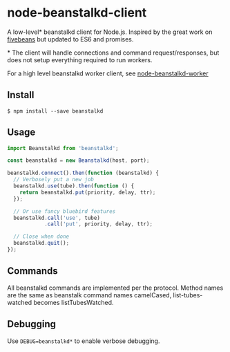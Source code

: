 # node-beanstalkd-client

A low-level* beanstalkd client for Node.js.
Inspired by the great work on [fivebeans](https://github.com/ceejbot/fivebeans) but updated to ES6 and promises.

\* The client will handle connections and command request/responses, but does not setup everything required to run workers.

For a high level beanstalkd worker client, see [node-beanstalkd-worker](https://github.com/burstable/node-beanstalkd-worker)

## Install

`$ npm install --save beanstalkd`

## Usage

```js
import Beanstalkd from 'beanstalkd';

const beanstalkd = new Beanstalkd(host, port);

beanstalkd.connect().then(function (beanstalkd) {
  // Verbosely put a new job
  beanstalkd.use(tube).then(function () {
    return beanstalkd.put(priority, delay, ttr);
  });

  // Or use fancy bluebird features
  beanstalkd.call('use', tube)
            .call('put', priority, delay, ttr);

  // Close when done
  beanstalkd.quit();
});
```

## Commands

All beanstalkd commands are implemented per the protocol.
Method names are the same as beanstalk command names camelCased, list-tubes-watched becomes listTubesWatched. 

## Debugging

Use `DEBUG=beanstalkd*` to enable verbose debugging.
